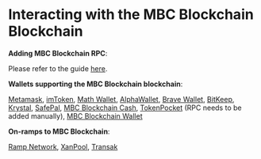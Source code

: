 # Interacting with the MBC Blockchain Blockchain

**Adding MBC Blockchain RPC**:&#x20;

Please refer to the guide [here](https://doc.mediablock.ai/tutorials/getting-started/how-to-add-MBC-to-your-metamask).



**Wallets supporting the MBC Blockchain blockchain**:

[Metamask](https://metamask.io), [imToken](https://imtoken.im), [Math Wallet](https://mathwallet.org), [AlphaWallet](https://alphawallet.com), [Brave Wallet](https://brave.com/wallet/), [BitKeep](https://bitkeep.com/), [Krystal](https://krystal.app), [SafePal](https://safepal.io/), [MBC Blockchain Cash](https://MBC.cash), [TokenPocket](https://www.tokenpocket.pro/en/) (RPC needs to be added manually), [MBC Blockchain Wallet](https://play.google.com/store/apps/details?id=io.MBC.MBCcash\&hl=en\&gl=US)



**On-ramps to MBC Blockchain**:

[Ramp Network](https://ramp.network), [XanPool](https://xanpool.com/), [Transak](https://transak.com/)
